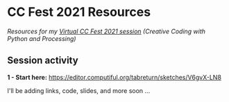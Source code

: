 # CC Fest 2021 Resources

*Resources for my [Virtual CC Fest 2021 session](https://ccfest.rocks/register) (Creative Coding with Python and Processing)*

## Session activity 

**1 - Start here:** https://editor.computiful.org/tabreturn/sketches/V6gvX-LN8

I'll be adding links, code, slides, and more soon ...
<!--
**2 - Scaffolding the sketch:** https://editor.computiful.org/tabreturn/sketches/F6dumhqW0

**3 - The complete simulation:** https://editor.computiful.org/tabreturn/sketches/ntcglEnHh

---

## Official Python Mode for Processing / Processing.py resources

* [Website](https://py.processing.org/)
* [Reference](https://py.processing.org/reference/)
* [Forum](https://discourse.processing.org/c/processing-py/)

Installing Python Mode for the Processing IDE:

<img src="https://tabreturn.github.io/img/pitl01/intro-to-processing-add-python-mode.png" width="600" />

## Other useful resources 

* [Processing.py lessons on my blog](https://tabreturn.github.io/#processing-reverse)
* [Python Mode cheat sheet](https://github.com/tabreturn/processing.py-cheat-sheet)
* [Villares' list of Processing + Python resources](https://github.com/villares/Resources-for-teaching-programming#user-content-processing--python-tools-table)


## Purchase the Learn Python Visually book

Take 35% off your pre-order of Learn Python Visually until February 4th at https://nostarch.com/Learn-Python-Visually using the coupon code: GETCREATIVE. You'll get an early access PDF now; you'll receive the print version around April 2021.

<img src="http://portfolio.tabreturn.com/images/learn-python-visually.png" width="600" />

* [Book tasks/code](https://github.com/tabreturn/processing.py-book)
-->
